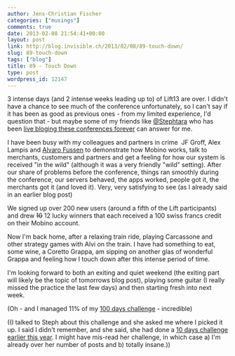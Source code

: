 ```yaml
---
author: Jens-Christian Fischer
categories: ["musings"]
comments: true
date: 2013-02-08 21:54:41+00:00
layout: post
link: http://blog.invisible.ch/2013/02/08/89-touch-down/
slug: 89-touch-down
tags: ["blog"]
title: 89 - Touch Down
type: post
wordpress_id: 12147
---
```


3 intense days (and 2 intense weeks leading up to) of Lift13 are over. I didn't have a chance to see much of the conference unfortunately, so I can't say if it has been as good as previous ones - from my limited experience, I'd question that - but maybe some of my friends like [@Stephtara](http://twitter.com/stephtara) who has been [live bloging these conferences forever](http://climbtothestars.org/) can answer for me.

I have been busy with my colleagues and partners in crime  JF Groff, Alex Lampis and [Alvaro Fussen](https://twitter.com/afussen) to demonstrate how Mobino works, talk to merchants, customers and partners and get a feeling for how our system is received "in the wild" (although it was a very friendly "wild" setting). After our share of problems before the conference, things ran smoothly during the conference, our servers behaved, the apps worked, people got it, the merchants got it (and loved it). Very, very satisfying to see (as I already said in an earlier blog post)

We signed up over 200 new users (around a fifth of the Lift participants) and drew <del>10</del> 12 lucky winners that each received a 100 swiss francs credit on their Mobino account.

Now I'm back home, after a relaxing train ride, playing Carcassone and other strategy games with Alvi on the train. I have had something to eat, some wine, a Coretto Grappa, am sipping on another glas of wonderful Grappa and feeling how I touch down after this intense period of time.

I'm looking forward to both an exiting and quiet weekend (the exiting part will likely be the topic of tomorrows blog post), playing some guitar (I really missed the practice the last few days) and then starting fresh into next week.

(Oh - and I managed 11% of my [100 days challenge](http://blog.invisible.ch/2013/01/28/100-days/) - incredible)

((I talked to Steph about this challenge and she asked me where I picked it up. I said I didn't remember, and she said, she had done a [10 days challenge earlier this year](http://climbtothestars.org/archives/2012/10/29/10-day-back-to-blogging-challenge/). I might have mis-read her challenge, in which case a) I'm already over her number of posts and b) totally insane.))

